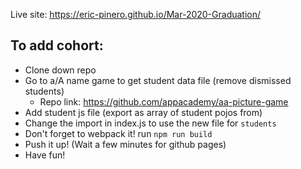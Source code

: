 Live site: https://eric-pinero.github.io/Mar-2020-Graduation/

## To add cohort:
- Clone down repo
- Go to a/A name game to get student data file (remove dismissed students)
    - Repo link: https://github.com/appacademy/aa-picture-game
- Add student js file (export as array of student pojos from)
- Change the import in index.js to use the new file for `students`
- Don't forget to webpack it! run `npm run build`
- Push it up! (Wait a few minutes for github pages)
- Have fun!